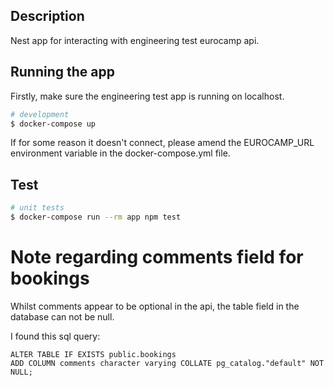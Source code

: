 
## Description

Nest app for interacting with engineering test eurocamp api.

## Running the app

Firstly, make sure the engineering test app is running on localhost.

```bash
# development
$ docker-compose up

```

If for some reason it doesn't connect, please amend the EUROCAMP_URL environment variable in the docker-compose.yml file.

## Test

```bash
# unit tests
$ docker-compose run --rm app npm test

```

# Note regarding comments field for bookings

Whilst comments appear to be optional in the api, the table field in the database can not be null.

I found this sql query:

    ALTER TABLE IF EXISTS public.bookings
    ADD COLUMN comments character varying COLLATE pg_catalog."default" NOT NULL;